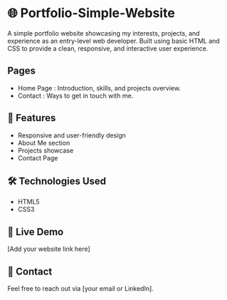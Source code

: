 # 🌐 Portfolio-Simple-Website

A simple portfolio website showcasing my interests, projects, and experience as an entry-level web developer. Built using basic HTML and CSS to provide a clean, responsive, and interactive user experience.

## Pages
- Home Page : Introduction, skills, and projects overview.
- Contact : Ways to get in touch with me.
  
## 🚀 Features  
- Responsive and user-friendly design  
- About Me section  
- Projects showcase  
- Contact Page  

## 🛠️ Technologies Used  
- HTML5  
- CSS3  

## 📌 Live Demo  
[Add your website link here]  

## 📩 Contact  
Feel free to reach out via [your email or LinkedIn].  
